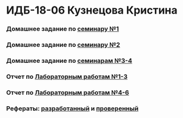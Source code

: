 # ИДБ-18-06 Кузнецова Кристина

### Домашнее задание по [семинару №1](https://github.com/stankin/design-part-1/wiki/sem1)

### Домашнее задание по [семинару №2](https://github.com/stankin/design-part-1/wiki/sem2)

### Домашнее задание по [семинарам №3-4](https://github.com/Muchenie-2020/kristina.github.io/wiki/Деловая-игра)

### Отчет по [Лабораторным работам №1-3](https://github.com/Muchenie-2020/kristina.github.io/wiki/Лабораторные-работы)

### Отчет по [Лабораторным работам №4-6]()

### Рефераты: [разработанный](https://github.com/stankin/design-part-1/wiki/exam06-5) и [проверенный](https://github.com/stankin/design-part-1/wiki/exam02-1)
